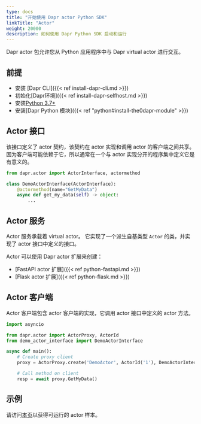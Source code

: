 ```yaml
---
type: docs
title: "开始使用 Dapr actor Python SDK"
linkTitle: "Actor"
weight: 20000
description: 如何使用 Dapr Python SDK 启动和运行
---
```


Dapr actor 包允许您从 Python 应用程序中与 Dapr virtual actor 进行交互。

## 前提

- 安装 [Dapr CLI]({{< ref install-dapr-cli.md >}})
- 初始化[Dapr环境]({{< ref install-dapr-selfhost.md >}})
- 安装[Python 3.7+](https://www.python.org/downloads/)
- 安装[Dapr Python 模块]({{< ref "python#install-the0dapr-module" >}})

## Actor 接口

该接口定义了 actor 契约，该契约在 actor 实现和调用 actor 的客户端之间共享。 因为客户端可能依赖于它，所以通常在一个与 actor 实现分开的程序集中定义它是有意义的。

```python
from dapr.actor import ActorInterface, actormethod

class DemoActorInterface(ActorInterface):
    @actormethod(name="GetMyData")
    async def get_my_data(self) -> object:
        ...
```

## Actor 服务

Actor 服务承载着 virtual actor。 它实现了一个派生自基类型 `Actor` 的类，并实现了 actor 接口中定义的接口。

Actor 可以使用 Dapr actor 扩展来创建：
   - [FastAPI actor 扩展]({{< ref python-fastapi.md >}})
   - [Flask actor 扩展]({{< ref python-flask.md >}})

## Actor 客户端

Actor 客户端包含 actor 客户端的实现，它调用 actor 接口中定义的 actor 方法。

```python
import asyncio

from dapr.actor import ActorProxy, ActorId
from demo_actor_interface import DemoActorInterface

async def main():
    # Create proxy client
    proxy = ActorProxy.create('DemoActor', ActorId('1'), DemoActorInterface)

    # Call method on client
    resp = await proxy.GetMyData()
```

## 示例

请访问[本页](https://github.com/dapr/python-sdk/tree/release-1.0/examples/demo_actor)以获得可运行的 actor 样本。